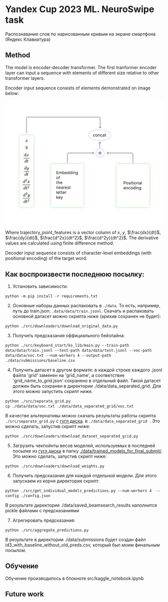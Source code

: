 # Yandex Cup 2023 ML. NeuroSwipe task

Распознавание слов по&nbsp;нарисованным кривым на&nbsp;экране смартфона (Яндекс Клавиатура)

## Method

The model is encoder-decoder transformer.
The first tranformer encoder layer can input a sequence with elements of different size relative to other transformer layers.

Encoder input sequence consists of elements demonstrated on image below:

![Here should be an image of encoder_input_sequence_element](./REAME_materials/encoder_input_sequence_element.png)

Where trajectory_point_features is a vector column of $x$, $y$, $\frac{dx}{dt}$, $\frac{dy}{dt}$, $\frac{d^2x}{dt^2}$, $\frac{d^2y}{dt^2}$. The derivative values are calculated using finite difference method.

Decoder input sequence consists of character-level embeddings (with positional encoding) of the target word.


## Как воспроизвести последнюю посылку:

1. Установить зависимости:

```shell
python -m pip install -r requirements.txt
```

2. Основные наборы данных распаковать в `./data`. То есть, например, путь до train.json: `.data/data/train.jsonl`. Скачать и распаковать основной датасет можно скрипта ниже (арихив сохранен не будет):

```shell
python ./src/downloaders/download_original_data.py
```

3. Получить предсказания оффициального бейзлайна:

```shell
python ./src/keyboard_start/ks_lib/main.py --train-path data/data/train.jsonl --test-path data/data/test.jsonl --voc-path data/data/voc.txt --num-workers 4 --output-path ./data/submissions/baseline.csv
```

4. Получить датасет в другом формате: в каждой строке каждого .jsonl файла 'grid' заменен на 'grid_name', а соответствие 'grid_name_to_grid.json' сохранено в отдельный файл. Такой датасет должен быть сохранен в директории ./data/data_separated_grid. Для этого можно запустить скрипт ниже. 

```shell
python ./src/separate_grid.py
cp ./data/data/voc.txt ./data/data_separated_grid/voc.txt
```

В качестве альтернативы можно скачать результаты работы скрипта `./src/separate_grid.py` c [гугл диска](https://drive.google.com/drive/folders/1rRBUKUC0D6eZBJqT9qKs5fKQLl-gboej?usp=sharing). в `./data/data_separated_grid `. Это можно сделать, запустив скрипт ниже:

```shell
python ./src/downloaders/download_dataset_separated_grid.py
```

5. Загрузить чекпойнты весов моделей, используемых в последней посылке из [гугл диска](https://drive.google.com/drive/folders/1-iFPYCcRYy-tEu14Ry6xU6SMMf3eCjn6?usp=sharing) в папку [./data/trained_models_for_final_submit/](./data/trained_models_for_final_submit/). Это можно сделать, запустив скрипт ниже:

```shell
python ./src/downloaders/download_weights.py
```

6. Получить предсказания для каждой отдельной модели. Для этого запускаем из корня директория скрипт:

```shell
python ./src/get_individual_models_predictions.py --num-workers 4  --config ./config.json
```

В результате директория ./data/saved_beamsearch_results наполнится pickle файлами с предсказаниями

7. Агрегировать предсказания:

```shell
python ./src/aggregate_predictions.py
```

В результате в директории ./data/submissions будет создан файл id3_with_baseline_without_old_preds.csv, который был моим финальным посылом.


## Обучение
Обучение производилось в блокноте src/kaggle_notebook.ipynb

<!-- Перед побучением необходимо очистить тренировочный датасет -->

## Future work